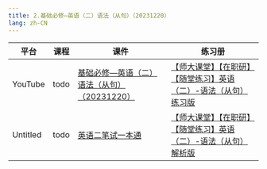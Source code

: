```yaml
---
title: 2.基础必修—英语（二）语法（从句）（20231220）
lang: zh-CN
---
```



| 平台       | 课程   | 课件                                                                                                                                                                                                                                                                                                              | 练习册                                                                                                                                                                                                                                                                                                                                                                                                               |
|----------|------|-----------------------------------------------------------------------------------------------------------------------------------------------------------------------------------------------------------------------------------------------------------------------------------------------------------------|-------------------------------------------------------------------------------------------------------------------------------------------------------------------------------------------------------------------------------------------------------------------------------------------------------------------------------------------------------------------------------------------------------------------|
| YouTube  | todo | [基础必修—英语（二）语法（从句）（20231220）](../../public/english/%E8%8B%B1%E8%AF%AD%E4%BA%8C-%E6%AD%A3%E5%BC%8F%E8%AF%BE/pdf/%E5%9F%BA%E7%A1%80%E5%BF%85%E4%BF%AE%E2%80%94%E8%8B%B1%E8%AF%AD%EF%BC%88%E4%BA%8C%EF%BC%89%E8%AF%AD%E6%B3%95%EF%BC%88%E4%BB%8E%E5%8F%A5%EF%BC%89%EF%BC%8820231220%EF%BC%89%E4%B8%8A%E4%BC%A0.pdf) | [【师大课堂】【在职研】【随堂练习】英语（二）-语法（从句）练习版](../../public/english/%E8%8B%B1%E8%AF%AD%E4%BA%8C-%E6%AD%A3%E5%BC%8F%E8%AF%BE/pdf/%E3%80%90%E5%B8%88%E5%A4%A7%E8%AF%BE%E5%A0%82%E3%80%91%E3%80%90%E5%9C%A8%E8%81%8C%E7%A0%94%E3%80%91%E3%80%90%E9%9A%8F%E5%A0%82%E7%BB%83%E4%B9%A0%E3%80%91%E8%8B%B1%E8%AF%AD%EF%BC%88%E4%BA%8C%EF%BC%89-%E8%AF%AD%E6%B3%95%EF%BC%88%E4%BB%8E%E5%8F%A5%EF%BC%89%E7%BB%83%E4%B9%A0%E7%89%88.pdf) | 
| Untitled | todo | [英语二笔试一本通](../../public/english/%E8%8B%B1%E8%AF%AD%E4%BA%8C-%E6%AD%A3%E5%BC%8F%E8%AF%BE/pdf/1.%E3%80%90%E7%AC%94%E8%AF%95%E4%B8%80%E6%9C%AC%E9%80%9A%E3%80%91%E8%8B%B1%E8%AF%AD%EF%BC%88%E4%BA%8C%EF%BC%89.pdf)                                                                                                 | [【师大课堂】【在职研】【随堂练习】英语（二）-语法（从句）解析版](../../public/english/%E8%8B%B1%E8%AF%AD%E4%BA%8C-%E6%AD%A3%E5%BC%8F%E8%AF%BE/pdf/%E3%80%90%E5%B8%88%E5%A4%A7%E8%AF%BE%E5%A0%82%E3%80%91%E3%80%90%E5%9C%A8%E8%81%8C%E7%A0%94%E3%80%91%E3%80%90%E9%9A%8F%E5%A0%82%E7%BB%83%E4%B9%A0%E3%80%91%E8%8B%B1%E8%AF%AD%EF%BC%88%E4%BA%8C%EF%BC%89-%E8%AF%AD%E6%B3%95%EF%BC%88%E4%BB%8E%E5%8F%A5%EF%BC%89%E8%A7%A3%E6%9E%90%E7%89%88.pdf) |







